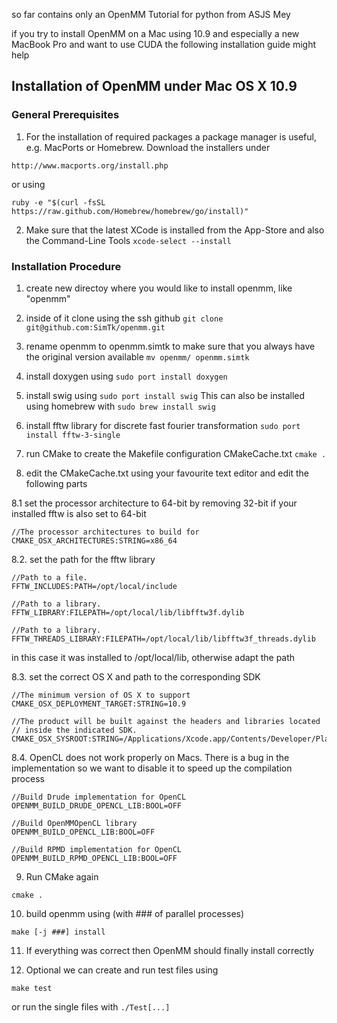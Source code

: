 so far contains only an OpenMM Tutorial for python from ASJS Mey

if you try to install OpenMM on a Mac using 10.9  and especially a new MacBook Pro and want to use CUDA the following installation guide might help

## Installation of OpenMM under Mac OS X 10.9

### General Prerequisites
1. For the installation of required packages a package manager is useful, e.g. MacPorts or Homebrew.
Download the installers under

```http://www.macports.org/install.php```

or using

```ruby -e "$(curl -fsSL https://raw.github.com/Homebrew/homebrew/go/install)"```

2. Make sure that the latest XCode is installed from the App-Store and also the Command-Line Tools
```xcode-select --install```

### Installation Procedure

1. create new directoy where you would like to install openmm, like "openmm"

2. inside of it clone using the ssh github
```git clone git@github.com:SimTk/openmm.git```

3. rename openmm to openmm.simtk to make sure that you always have the original version available
```mv openmm/ openmm.simtk```

4. install doxygen using
```sudo port install doxygen```

5. install swig using
  ```sudo port install swig```
  This can also be installed using homebrew with
  ```sudo brew install swig```

6. install fftw library for discrete fast fourier transformation
```sudo port install fftw-3-single```

7. run CMake to create the Makefile configuration CMakeCache.txt
```cmake .```

8. edit the CMakeCache.txt using your favourite text editor and edit the following parts

8.1 set the processor architecture to 64-bit by removing 32-bit if your installed fftw is also set to 64-bit

```
//The processor architectures to build for
CMAKE_OSX_ARCHITECTURES:STRING=x86_64
```

8.2. set the path for the fftw library 

```
//Path to a file.
FFTW_INCLUDES:PATH=/opt/local/include

//Path to a library.
FFTW_LIBRARY:FILEPATH=/opt/local/lib/libfftw3f.dylib

//Path to a library.
FFTW_THREADS_LIBRARY:FILEPATH=/opt/local/lib/libfftw3f_threads.dylib
```

in this case it was installed to /opt/local/lib, otherwise adapt the path 

8.3. set the correct OS X and path to the corresponding SDK

```
//The minimum version of OS X to support
CMAKE_OSX_DEPLOYMENT_TARGET:STRING=10.9

//The product will be built against the headers and libraries located
// inside the indicated SDK.
CMAKE_OSX_SYSROOT:STRING=/Applications/Xcode.app/Contents/Developer/Platforms/MacOSX.platform/Developer/SDKs/MacOSX10.9.sdk
```

8.4. OpenCL does not work properly on Macs. There is a bug in the implementation so we want to disable it to speed up the compilation process

```
//Build Drude implementation for OpenCL
OPENMM_BUILD_DRUDE_OPENCL_LIB:BOOL=OFF

//Build OpenMMOpenCL library
OPENMM_BUILD_OPENCL_LIB:BOOL=OFF

//Build RPMD implementation for OpenCL
OPENMM_BUILD_RPMD_OPENCL_LIB:BOOL=OFF
```

9. Run CMake again

```cmake .```

10. build openmm using (with ### of parallel processes)

```make [-j ###] install```

11. If everything was correct then OpenMM should finally install correctly

12. Optional we can create and run test files using 

```make test```

or run the single files with
```./Test[...]```
